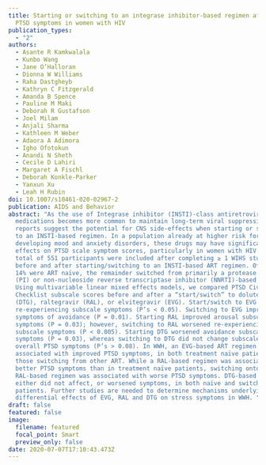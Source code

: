 ```yaml
---
title: Starting or switching to an integrase inhibitor-based regimen affects
  PTSD symptoms in women with HIV
publication_types:
  - "2"
authors:
  - Asante R Kamkwalala
  - Kunbo Wang
  - Jane O’Halloran
  - Dionna W Williams
  - Raha Dastgheyb
  - Kathryn C Fitzgerald
  - Amanda B Spence
  - Pauline M Maki
  - Deborah R Gustafson
  - Joel Milam
  - Anjali Sharma
  - Kathleen M Weber
  - Adaora A Adimora
  - Igho Ofotokun
  - Anandi N Sheth
  - Cecile D Lahiri
  - Margaret A Fischl
  - Deborah Konkle-Parker
  - Yanxun Xu
  - Leah H Rubin
doi: 10.1007/s10461-020-02967-2
publication: AIDS and Behavior
abstract: "As the use of Integrase inhibitor (INSTI)-class antiretroviral
  medications becomes more common to maintain long-term viral suppression, early
  reports suggest the potential for CNS side-effects when starting or switching
  to an INSTI-based regimen. In a population already at higher risk for
  developing mood and anxiety disorders, these drugs may have significant
  effects on PTSD scale symptom scores, particularly in women with HIV (WWH). A
  total of 551 participants were included after completing ≥ 1 WIHS study visits
  before and after starting/switching to an INSTI-based ART regimen. Of these,
  14% were ART naïve, the remainder switched from primarily a protease inhibitor
  (PI) or non-nucleoside reverse transcriptase inhibitor (NNRTI)-based regimen.
  Using multivariable linear mixed effects models, we compared PTSD Civilian
  Checklist subscale scores before and after a “start/switch” to dolutegravir
  (DTG), raltegravir (RAL), or elvitegravir (EVG). Start/switch to EVG improved
  re-experiencing subscale symptoms (P’s < 0.05). Switching to EVG improved
  symptoms of avoidance (P = 0.01). Starting RAL improved arousal subscale
  symptoms (P = 0.03); however, switching to RAL worsened re-experiencing
  subscale symptoms (P < 0.005). Starting DTG worsened avoidance subscale
  symptoms (P = 0.03), whereas switching to DTG did not change subscale or
  overall PTSD symptoms (P’s > 0.08). In WWH, an EVG-based ART regimen is
  associated with improved PTSD symptoms, in both treatment naïve patients and
  those switching from other ART. While a RAL-based regimen was associated with
  better PTSD symptoms than in treatment naïve patients, switching onto a
  RAL-based regimen was associated with worse PTSD symptoms. DTG-based regimens
  either did not affect, or worsened symptoms, in both naïve and switch
  patients. Further studies are needed to determine mechanisms underlying
  differential effects of EVG, RAL and DTG on stress symptoms in WWH. "
draft: false
featured: false
image:
  filename: featured
  focal_point: Smart
  preview_only: false
date: 2020-07-07T17:10:43.473Z
---
```

